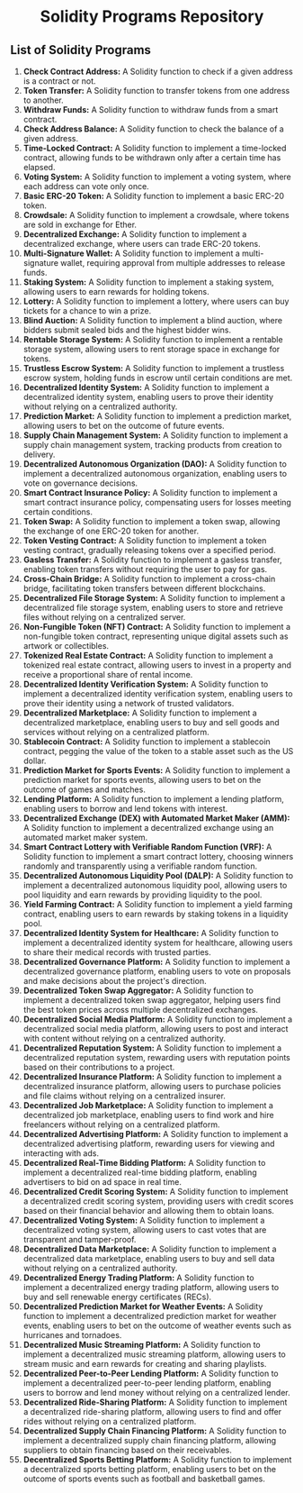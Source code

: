 <h1 align="center">Solidity Programs Repository</h1> 

## List of Solidity Programs

1. **Check Contract Address:** A Solidity function to check if a given address is a contract or not.
2. **Token Transfer:** A Solidity function to transfer tokens from one address to another.
3. **Withdraw Funds:** A Solidity function to withdraw funds from a smart contract.
4. **Check Address Balance:** A Solidity function to check the balance of a given address.
5. **Time-Locked Contract:** A Solidity function to implement a time-locked contract, allowing funds to be withdrawn only after a certain time has elapsed.
6. **Voting System:** A Solidity function to implement a voting system, where each address can vote only once.
7. **Basic ERC-20 Token:** A Solidity function to implement a basic ERC-20 token.
8. **Crowdsale:** A Solidity function to implement a crowdsale, where tokens are sold in exchange for Ether.
9. **Decentralized Exchange:** A Solidity function to implement a decentralized exchange, where users can trade ERC-20 tokens.
10. **Multi-Signature Wallet:** A Solidity function to implement a multi-signature wallet, requiring approval from multiple addresses to release funds.
11. **Staking System:** A Solidity function to implement a staking system, allowing users to earn rewards for holding tokens.
12. **Lottery:** A Solidity function to implement a lottery, where users can buy tickets for a chance to win a prize.
13. **Blind Auction:** A Solidity function to implement a blind auction, where bidders submit sealed bids and the highest bidder wins.
14. **Rentable Storage System:** A Solidity function to implement a rentable storage system, allowing users to rent storage space in exchange for tokens.
15. **Trustless Escrow System:** A Solidity function to implement a trustless escrow system, holding funds in escrow until certain conditions are met.
16. **Decentralized Identity System:** A Solidity function to implement a decentralized identity system, enabling users to prove their identity without relying on a centralized authority.
17. **Prediction Market:** A Solidity function to implement a prediction market, allowing users to bet on the outcome of future events.
18. **Supply Chain Management System:** A Solidity function to implement a supply chain management system, tracking products from creation to delivery.
19. **Decentralized Autonomous Organization (DAO):** A Solidity function to implement a decentralized autonomous organization, enabling users to vote on governance decisions.
20. **Smart Contract Insurance Policy:** A Solidity function to implement a smart contract insurance policy, compensating users for losses meeting certain conditions.
21. **Token Swap:** A Solidity function to implement a token swap, allowing the exchange of one ERC-20 token for another.
22. **Token Vesting Contract:** A Solidity function to implement a token vesting contract, gradually releasing tokens over a specified period.
23. **Gasless Transfer:** A Solidity function to implement a gasless transfer, enabling token transfers without requiring the user to pay for gas.
24. **Cross-Chain Bridge:** A Solidity function to implement a cross-chain bridge, facilitating token transfers between different blockchains.
25. **Decentralized File Storage System:** A Solidity function to implement a decentralized file storage system, enabling users to store and retrieve files without relying on a centralized server.
26. **Non-Fungible Token (NFT) Contract:** A Solidity function to implement a non-fungible token contract, representing unique digital assets such as artwork or collectibles.
27. **Tokenized Real Estate Contract:** A Solidity function to implement a tokenized real estate contract, allowing users to invest in a property and receive a proportional share of rental income.
28. **Decentralized Identity Verification System:** A Solidity function to implement a decentralized identity verification system, enabling users to prove their identity using a network of trusted validators.
29. **Decentralized Marketplace:** A Solidity function to implement a decentralized marketplace, enabling users to buy and sell goods and services without relying on a centralized platform.
30. **Stablecoin Contract:** A Solidity function to implement a stablecoin contract, pegging the value of the token to a stable asset such as the US dollar.
31. **Prediction Market for Sports Events:** A Solidity function to implement a prediction market for sports events, allowing users to bet on the outcome of games and matches.
32. **Lending Platform:** A Solidity function to implement a lending platform, enabling users to borrow and lend tokens with interest.
33. **Decentralized Exchange (DEX) with Automated Market Maker (AMM):** A Solidity function to implement a decentralized exchange using an automated market maker system.
34. **Smart Contract Lottery with Verifiable Random Function (VRF):** A Solidity function to implement a smart contract lottery, choosing winners randomly and transparently using a verifiable random function.
35. **Decentralized Autonomous Liquidity Pool (DALP):** A Solidity function to implement a decentralized autonomous liquidity pool, allowing users to pool liquidity and earn rewards by providing liquidity to the pool.
36. **Yield Farming Contract:** A Solidity function to implement a yield farming contract, enabling users to earn rewards by staking tokens in a liquidity pool.
37. **Decentralized Identity System for Healthcare:** A Solidity function to implement a decentralized identity system for healthcare, allowing users to share their medical records with trusted parties.
38. **Decentralized Governance Platform:** A Solidity function to implement a decentralized governance platform, enabling users to vote on proposals and make decisions about the project's direction.
39. **Decentralized Token Swap Aggregator:** A Solidity function to implement a decentralized token swap aggregator, helping users find the best token prices across multiple decentralized exchanges.
40. **Decentralized Social Media Platform:** A Solidity function to implement a decentralized social media platform, allowing users to post and interact with content without relying on a centralized authority.
41. **Decentralized Reputation System:** A Solidity function to implement a decentralized reputation system, rewarding users with reputation points based on their contributions to a project.
42. **Decentralized Insurance Platform:** A Solidity function to implement a decentralized insurance platform, allowing users to purchase policies and file claims without relying on a centralized insurer.
43. **Decentralized Job Marketplace:** A Solidity function to implement a decentralized job marketplace, enabling users to find work and hire freelancers without relying on a centralized platform.
44. **Decentralized Advertising Platform:** A Solidity function to implement a decentralized advertising platform, rewarding users for viewing and interacting with ads.
45. **Decentralized Real-Time Bidding Platform:** A Solidity function to implement a decentralized real-time bidding platform, enabling advertisers to bid on ad space in real time.
46. **Decentralized Credit Scoring System:** A Solidity function to implement a decentralized credit scoring system, providing users with credit scores based on their financial behavior and allowing them to obtain loans.
47. **Decentralized Voting System:** A Solidity function to implement a decentralized voting system, allowing users to cast votes that are transparent and tamper-proof.
48. **Decentralized Data Marketplace:** A Solidity function to implement a decentralized data marketplace, enabling users to buy and sell data without relying on a centralized authority.
49. **Decentralized Energy Trading Platform:** A Solidity function to implement a decentralized energy trading platform, allowing users to buy and sell renewable energy certificates (RECs).
50. **Decentralized Prediction Market for Weather Events:** A Solidity function to implement a decentralized prediction market for weather events, enabling users to bet on the outcome of weather events such as hurricanes and tornadoes.
51. **Decentralized Music Streaming Platform:** A Solidity function to implement a decentralized music streaming platform, allowing users to stream music and earn rewards for creating and sharing playlists.
52. **Decentralized Peer-to-Peer Lending Platform:** A Solidity function to implement a decentralized peer-to-peer lending platform, enabling users to borrow and lend money without relying on a centralized lender.
53. **Decentralized Ride-Sharing Platform:** A Solidity function to implement a decentralized ride-sharing platform, allowing users to find and offer rides without relying on a centralized platform.
54. **Decentralized Supply Chain Financing Platform:** A Solidity function to implement a decentralized supply chain financing platform, allowing suppliers to obtain financing based on their receivables.
55. **Decentralized Sports Betting Platform:** A Solidity function to implement a decentralized sports betting platform, enabling users to bet on the outcome of sports events such as football and basketball games.
